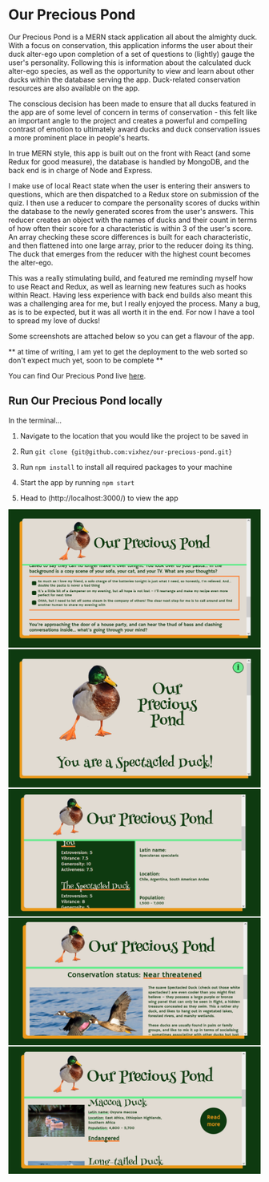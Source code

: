 # Our Precious Pond

Our Precious Pond is a MERN stack application all about the almighty duck. With a focus on conservation, this application informs the user about their duck alter-ego upon completion of a set of questions to (lightly) gauge the user's personality. Following this is information about the calculated duck alter-ego species, as well as the opportunity to view and learn about other ducks within the database serving the app. Duck-related conservation resources are also available on the app.

The conscious decision has been made to ensure that all ducks featured in the app are of some level of concern in terms of conservation - this felt like an important angle to the project and creates a powerful and compelling contrast of emotion to ultimately award ducks and duck conservation issues a more prominent place in people's hearts.

In true MERN style, this app is built out on the front with React (and some Redux for good measure), the database is handled by MongoDB, and the back end is in charge of Node and Express.

I make use of local React state when the user is entering their answers to questions, which are then dispatched to a Redux store on submission of the quiz. I then use a reducer to compare the personality scores of ducks within the database to the newly generated scores from the user's answers. This reducer creates an object with the names of ducks and their count in terms of how often their score for a characteristic is within 3 of the user's score. An array checking these score differences is built for each characteristic, and then flattened into one large array, prior to the reducer doing its thing. The duck that emerges from the reducer with the highest count becomes the alter-ego.

This was a really stimulating build, and featured me reminding myself how to use React and Redux, as well as learning new features such as hooks within React. Having less experience with back end builds also meant this was a challenging area for me, but I really enjoyed the process. Many a bug, as is to be expected, but it was all worth it in the end. For now I have a tool to spread my love of ducks!

Some screenshots are attached below so you can get a flavour of the app.

** at time of writing, I am yet to get the deployment to the web sorted so don't expect much yet, soon to be complete **

You can find Our Precious Pond live [here](https://vixhez.github.io/best-foot-forward).


## Run Our Precious Pond locally

In the terminal...

1. Navigate to the location that you would like the project to be saved in

2. Run `git clone {git@github.com:vixhez/our-precious-pond.git}`

3. Run `npm install` to install all required packages to your machine

4. Start the app by running `npm start`

5. Head to (http://localhost:3000/) to view the app

![Quiz](https://github.com/vixhez/our-precious-pond/blob/main/app-screenshot-quiz.png)
![Alter-ego](https://github.com/vixhez/our-precious-pond/blob/main/app-screenshot-alterego.png)
![Alter-ego](https://github.com/vixhez/our-precious-pond/blob/main/app-screenshot-alterego-2.png)
![Alter-ego](https://github.com/vixhez/our-precious-pond/blob/main/app-screenshot-alterego-3.png)
![Duck directory](https://github.com/vixhez/our-precious-pond/blob/main/app-screenshot-directory.png)
